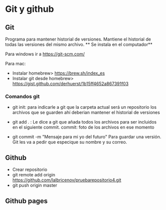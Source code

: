 # Git y github

## Git

Programa para mantener historial de versiones. Mantiene el historial de todas las versiones del mismo archivo.
** Se instala en el computador**

Para windows ir a https://git-scm.com/

Para mac:

- Instalar homebrew> https://brew.sh/index_es
- Instalar git desde homebrew> https://gist.github.com/derhuerst/1b15ff4652a867391f03

### Comandos git

- git init: para indicarle a git que la carpeta actual será un repositorio los archivos que se guarden ahí deberian mantener el historial de versiones
- git add . : Le dice a git que añada todos los archivos para ser incluidos en el siguiente commit. commit: foto de los archivos en ese momento

- git commit -m "Mensaje para mi yo del futuro"
  Para guardar una versión. Git les va a pedir que especique su nombre y su correo.

## Github

- Crear repositorio
- git remote add origin https://github.com/lalbricenov/pruebarepositorio4.git
- git push origin master

## Github pages
